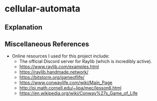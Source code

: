 # cellular-automata

## Explanation




## Miscellaneous References

- Online resources I used for this project include:
  - The official Discord server for Raylib (which is incredibly active).
  - https://www.raylib.com/examples.html
  - https://raylib.handmade.network/
  - https://bitstorm.org/gameoflife/
  - https://www.conwaylife.com/wiki/Main_Page
  - http://pi.math.cornell.edu/~lipa/mec/lesson6.html
  - https://en.wikipedia.org/wiki/Conway%27s_Game_of_Life

